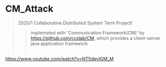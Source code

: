 # CM_Attack
>2020/1  Collaborative Distributed System Term Project!



>> implemeted with 'Communication Framework(CM)' by https://github.com/ccslab/CM, which provides a client-server java application framework
<br></br>

https://www.youtube.com/watch?v=NT5deyIGM_M
